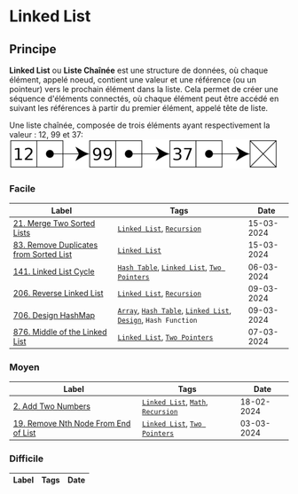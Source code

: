 # Linked List

## Principe

**Linked List** ou **Liste Chaînée** est une structure de données, où chaque élément, appelé noeud, contient une valeur et une référence (ou un pointeur) vers le prochain élément dans la liste. Cela permet de créer une séquence d'éléments connectés, où chaque élément peut être accédé en suivant les références à partir du premier élément, appelé tête de liste.

Une liste chaînée, composée de trois éléments ayant respectivement la valeur : 12, 99 et 37:  
<img src="../imgs/skills/linked_list-1.png"/>

### Facile

| Label                                                                                                     | Tags                                                                                                                                | Date       |
| --------------------------------------------------------------------------------------------------------- | ----------------------------------------------------------------------------------------------------------------------------------- | ---------- |
| [21. Merge Two Sorted Lists](../Probleme/0021.%20Merge%20Two%20Sorted%20Lists/)                           | [`Linked List`](./linked_list.md), [`Recursion`](./recursion.md)                                                                    | 15-03-2024 |
| [83. Remove Duplicates from Sorted List](../Probleme/0083.%20Remove%20Duplicates%20from%20Sorted%20List/) | [`Linked List`](./linked_list.md)                                                                                                   | 15-03-2024 |
| [141. Linked List Cycle](../Probleme/0141.%20Linked%20List%20Cycle/)                                      | [`Hash Table`](./hash_table.md), [`Linked List`](./linked_list.md), [`Two Pointers`](./two_pointers.md)                             | 06-03-2024 |
| [206. Reverse Linked List](../Probleme/0206.%20Reverse%20Linked%20List/)                                  | [`Linked List`](./linked_list.md), [`Recursion`](./recursion.md)                                                                    | 09-03-2024 |
| [706. Design HashMap](../Probleme/0706.%20Design%20HashMap/)                                              | [`Array`](./array.md), [`Hash Table`](./hash_table.md), [`Linked List`](./linked_list.md), [`Design`](./design.md), `Hash Function` | 09-03-2024 |
| [876. Middle of the Linked List](../Probleme/0876.%20Middle%20of%20the%20Linked%20List/)                  | [`Linked List`](./linked_list.md), [`Two Pointers`](./two_pointers.md)                                                              | 07-03-2024 |

### Moyen

| Label                                                                                                     | Tags                                                                                  | Date       |
| --------------------------------------------------------------------------------------------------------- | ------------------------------------------------------------------------------------- | ---------- |
| [2. Add Two Numbers](../Probleme/0002.%20Add%20Two%20Numbers/)                                            | [`Linked List`](./linked_list.md), [`Math`](./math.md), [`Recursion`](./recursion.md) | 18-02-2024 |
| [19. Remove Nth Node From End of List](../Probleme/0019.%20Remove%20Nth%20Node%20From%20End%20of%20List/) | [`Linked List`](./linked_list.md), [`Two Pointers`](./two_pointers.md)                | 03-03-2024 |

### Difficile

| Label | Tags | Date |
| ----- | ---- | ---- |
